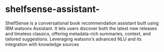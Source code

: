 # shelfsense-assistant-
ShelfSense is a conversational book recommendation assistant built using IBM watsonx Assistant. It lets users discover both the latest new releases and timeless classics, offering metadata-rich summaries, context, and tailored suggestions. Leveraging watsonx’s advanced NLU and its integration with knowledge sources
